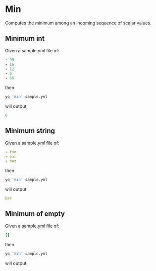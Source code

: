 # Min

Computes the minimum among an incoming sequence of scalar values.

## Minimum int
Given a sample.yml file of:
```yaml
- 99
- 16
- 12
- 6
- 66
```
then
```bash
yq 'min' sample.yml
```
will output
```yaml
6
```

## Minimum string
Given a sample.yml file of:
```yaml
- foo
- bar
- baz
```
then
```bash
yq 'min' sample.yml
```
will output
```yaml
bar
```

## Minimum of empty
Given a sample.yml file of:
```yaml
[]
```
then
```bash
yq 'min' sample.yml
```
will output
```yaml
```


